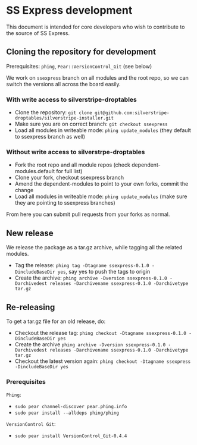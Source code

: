 # SS Express development

This document is intended for core developers who wish to contribute to the source of SS Express.

## Cloning the repository for development

Prerequisites: `phing`, `Pear::VersionControl_Git` (see below)

We work on `ssexpress` branch on all modules and the root repo, so we can switch the versions all across the board easily.

### With write access to silverstripe-droptables

* Clone the repository: `git clone git@github.com:silverstripe-droptables/silverstripe-installer.git`
* Make sure you are on correct branch: `git checkout ssexpress`
* Load all modules in writeable mode: `phing update_modules` (they default to ssexpress branch as well)

### Without write access to silverstrpe-droptables

* Fork the root repo and all module repos (check dependent-modules.default for full list)
* Clone your fork, checkout ssexpress branch
* Amend the dependent-modules to point to your own forks, commit the change
* Load all modules in writeable mode: `phing update_modules` (make sure they are pointing to ssexpress branches)

From here you can submit pull requests from your forks as normal.

## New release

We release the package as a tar.gz archive, while tagging all the related modules.

* Tag the release: `phing tag -Dtagname ssexpress-0.1.0 -DincludeBaseDir yes`, say yes to push the tags to origin
* Create the archive: `phing archive -Dversion ssexpress-0.1.0 -Darchivedest releases -Darchivename ssexpress-0.1.0 -Darchivetype tar.gz`

## Re-releasing

To get a tar.gz file for an old release, do:

* Checkout the release tag: `phing checkout -Dtagname ssexpress-0.1.0 -DincludeBaseDir yes`
* Create the archive `phing archive -Dversion ssexpress-0.1.0 -Darchivedest releases -Darchivename ssexpress-0.1.0 -Darchivetype tar.gz`
* Checkout the latest version again: `phing checkout -Dtagname ssexpress -DincludeBaseDir yes`

### Prerequisites

`Phing`:

* `sudo pear channel-discover pear.phing.info`
* `sudo pear install --alldeps phing/phing`

`VersionControl Git`:

* `sudo pear install VersionControl_Git-0.4.4`
